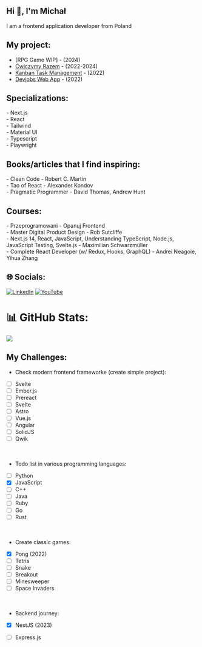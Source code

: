 <h2 align="left">Hi 👋, I'm Michał</h2>
I am a frontend application developer from Poland

##  My project:

- [RPG Game WIP] - (2024)<br>
- [Ćwiczymy Razem](https://github.com/CodeReactOrNext/CwiczymyRazem) - (2022-2024)<br>
- [Kanban Task Management](https://github.com/Michaljapko/kanban-task-management-web-app)  - (2022)<br>
- [Devjobs Web App](https://github.com/CodeReactOrNext/Devjobs_web_app) - (2022)<br>

## Specializations:
<div align="left">
  - Next.js <br>
  - React <br>
  - Tailwind <br>
  - Material UI <br>
  - Typescript <br>
  - Playwright <br>
</div>

## Books/articles that I find inspiring:
<div align="left">
  - Clean Code - Robert C. Martin  <br>
  - Tao of React - Alexander Kondov <br>
  - Pragmatic Programmer - David Thomas, Andrew Hunt  <br>
</div>

## Courses:
<div align="left">
  - Przeprogramowani - Opanuj Frontend <br>
  - Master Digital Product Design - Rob Sutcliffe <br>
  - Next.js 14, React, JavaScript, Understanding TypeScript, Node.js, JavaScript Testing, Svelte.js - Maximilian Schwarzmüller <br>
  - Complete React Developer (w/ Redux, Hooks, GraphQL) - Andrei Neagoie, Yihua Zhang  <br>
</div>

## 🌐 Socials:
[![LinkedIn](https://img.shields.io/badge/LinkedIn-%230077B5.svg?logo=linkedin&logoColor=white)](https://linkedin.com/in/https://www.linkedin.com/in/micha%C5%82-jab%C5%82o%C5%84ski-1ab920266/) [![YouTube](https://img.shields.io/badge/YouTube-%23FF0000.svg?logo=YouTube&logoColor=white)](https://youtube.com/@https://www.youtube.com/@MichaJKrokon) 

# 📊 GitHub Stats:
![](https://github-readme-stats.vercel.app/api/top-langs/?username=Michaljapko&theme=dark&hide_border=false&include_all_commits=true&count_private=false&layout=compact)


## My Challenges:

- Check modern frontend frameworke (create simple project):
- [ ] Svelte  <br>
- [ ] Ember.js  <br>
- [ ] Prereact  <br>
- [ ] Svelte <br>
- [ ] Astro <br>
- [ ] Vue.js <br>
- [ ] Angular <br>
- [ ] SolidJS <br>
- [ ] Qwik <br>
 <br> <br>
-  Todo list in various programming languages:
- [ ] Python <br>
- [x] JavaScript <br>
- [ ] C++ <br>
- [ ] Java <br>
- [ ] Ruby <br>
- [ ] Go <br>
- [ ] Rust <br>
 <br> <br>
- Create classic games:
- [x] Pong (2022) <br>
- [ ] Tetris <br>
- [ ] Snake <br>
- [ ] Breakout <br>
- [ ] Minesweeper <br>
- [ ] Space Invaders <br>
 <br> <br>
- Backend journey:
- [x] NestJS (2023) <br>
- [ ] Express.js <br>

